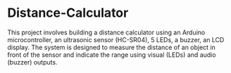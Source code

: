 # Distance-Calculator
This project involves building a distance calculator using an Arduino microcontroller, an ultrasonic sensor (HC-SR04), 5 LEDs, a buzzer, an LCD display. The system is designed to measure the distance of an object in front of the sensor and indicate the range using visual (LEDs) and audio (buzzer) outputs. 
